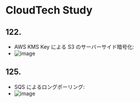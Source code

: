 # CloudTech Study

## 122.

- AWS KMS Key による S3 のサーバーサイド暗号化:
- ![image](https://github.com/yoshikikasama/network-and-server/assets/61643054/55fe3515-ccaf-4d10-a6d2-934b7ba832e7)

## 125.

- SQS によるロングポーリング:
- ![image](https://github.com/yoshikikasama/network-and-server/assets/61643054/8c49b860-d32f-4601-858f-d964ea3f49af)


